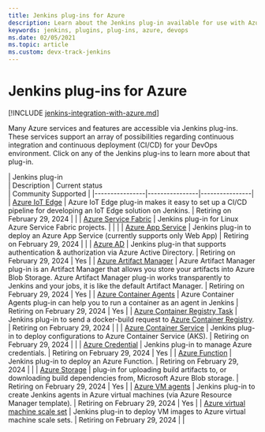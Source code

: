 ```yaml
---
title: Jenkins plug-ins for Azure
description: Learn about the Jenkins plug-in available for use with Azure
keywords: jenkins, plugins, plug-ins, azure, devops
ms.date: 02/05/2021
ms.topic: article
ms.custom: devx-track-jenkins
---
```


# Jenkins plug-ins for Azure

[!INCLUDE [jenkins-integration-with-azure.md](includes/jenkins-integration-with-azure.md)]

Many Azure services and features are accessible via Jenkins plug-ins. These services support an array of possibilities regarding continuous integration and continuous deployment (CI/CD) for your DevOps environment. Click on any of the Jenkins plug-ins to learn more about that plug-in.

| Jenkins plug-in <img width=500/>| Description | Current status <img width=500/> | Community Supported |
|----------------|----------------|----------------|
| [Azure IoT Edge](https://plugins.jenkins.io/azure-iot-edge)                 | Azure IoT Edge plug-in makes it easy to set up a CI/CD pipeline for developing an IoT Edge solution on Jenkins. | Retiring on February 29, 2024 | |
| [Azure Service Fabric](https://plugins.jenkins.io/service-fabric)           | Jenkins plug-in for Linux Azure Service Fabric projects. | | |
| [Azure App Service](https://plugins.jenkins.io/azure-app-service)           | Jenkins plug-in to deploy an Azure App Service \(currently supports only Web App\) | Retiring on February 29, 2024 | |
| [Azure AD](https://plugins.jenkins.io/azure-ad)                             | Jenkins plug-in that supports authentication & authorization via Azure Active Directory. | Retiring on February 29, 2024 | Yes |
| [Azure Artifact Manager](https://plugins.jenkins.io/azure-artifact-manager) | Azure Artifact Manager plug-in is an Artifact Manager that allows you store your artifacts into Azure Blob Storage. Azure Artifact Manager plug-in works transparently to Jenkins and your jobs, it is like the default Artifact Manager. | Retiring on February 29, 2024 |  Yes |
| [Azure Container Agents](https://plugins.jenkins.io/azure-container-agents) | Azure Container Agents plug-in can help you to run a container as an agent in Jenkins | Retiring on February 29, 2024 |  Yes |
| [Azure Container Registry Task](https://plugins.jenkins.io/azure-container-registry-tasks)       | Jenkins plug-in to send a docker-build request to [Azure Container Registry](/azure/container-registry/container-registry-tasks-overview). | Retiring on February 29, 2024 | |
| [Azure Container Service](https://plugins.jenkins.io/azure-acs)             | Jenkins plug-in to deploy configurations to Azure Container Service (AKS). | Retiring on February 29, 2024 |  |
| [Azure Credential](https://plugins.jenkins.io/azure-credentials)            | Jenkins plug-in to manage Azure credentials. | Retiring on February 29, 2024 | Yes |
| [Azure Function](https://plugins.jenkins.io/azure-function)                 | Jenkins plug-in to deploy an Azure Function. | Retiring on February 29, 2024 |  |
| [Azure Storage](https://plugins.jenkins.io/windows-azure-storage)           | plug-in for uploading build artifacts to, or downloading build dependencies from, Microsoft Azure Blob storage. | Retiring on February 29, 2024 | Yes |
| [Azure VM agents](https://plugins.jenkins.io/azure-vm-agents)               | Jenkins plug-in to create Jenkins agents in Azure virtual machines (via Azure Resource Manager template). | Retiring on February 29, 2024 | Yes |
| [Azure virtual machine scale set](https://plugins.jenkins.io/azure-vmss)    | Jenkins plug-in to deploy VM images to Azure virtual machine scale sets. | Retiring on February 29, 2024 | |
